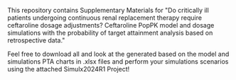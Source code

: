 This repository contains Supplementary Materials for "Do critically ill patients undergoing continuous renal replacement therapy require ceftaroline dosage adjustments? 
Ceftaroline PopPK model and dosage simulations with the probability of target attainment analysis based on retrospective data."

Feel free to download all and look at the generated based on the model and simulations PTA charts in .xlsx files and perform your simulations scenarios using the attached Simulx2024R1 Project!
